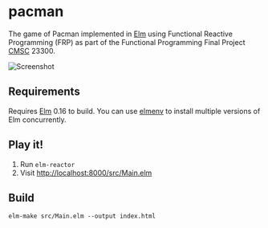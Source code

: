 # pacman

The game of Pacman implemented in [Elm](http://elm-lang.org/) using Functional Reactive Programming (FRP) as part of the Functional Programming Final Project [CMSC](http://collegecatalog.uchicago.edu/thecollege/computerscience/) 23300.

![Screenshot](screenshot.png)

## Requirements

Requires [Elm](http://elm-lang.org/) 0.16 to build.  You can use [elmenv](https://github.com/sonnym/elmenv) to install multiple versions of Elm concurrently.

## Play it!

1. Run `elm-reactor`
2. Visit <http://localhost:8000/src/Main.elm>

## Build

```
elm-make src/Main.elm --output index.html
```